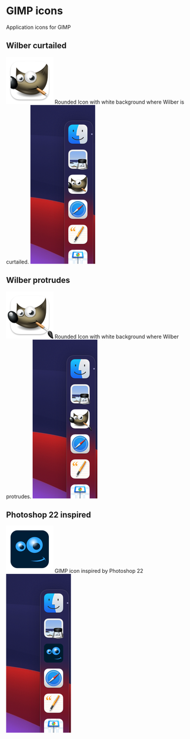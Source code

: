 # GIMP icons
Application icons for GIMP

## Wilber curtailed
<img src="https://github.com/emsspree/GIMP_icons/blob/main/gimp-wilberc.iconset/icon_128x128.png" alt="App icon: gimp-wilberc" />
Rounded Icon with white background where Wilber is curtailed.

<img src="https://github.com/emsspree/GIMP_icons/blob/main/gimp-wilberc.iconset/preview.png" alt="Dock preview: gimp-wilberc" />

## Wilber protrudes
<img src="https://github.com/emsspree/GIMP_icons/blob/main/gimp-wilberp.iconset/icon_128x128.png" alt="App icon: gimp-wilberp" />
Rounded Icon with white background where Wilber protrudes.

<img src="https://github.com/emsspree/GIMP_icons/blob/main/gimp-wilberp.iconset/preview.png" alt="Dock preview: gimp-wilberp" />

## Photoshop 22 inspired
<img src="https://github.com/emsspree/GIMP_icons/blob/main/gimp-ps22.iconset/icon_128x128.png" alt="App icon: gimp-ps22" />
GIMP icon inspired by Photoshop 22

<img src="https://github.com/emsspree/GIMP_icons/blob/main/gimp-ps22.iconset/preview.png" alt="Dock preview: gimp-ps22" />
